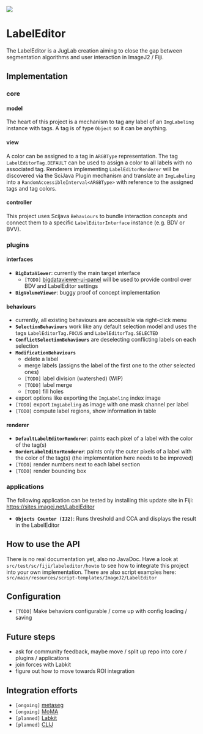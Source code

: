 [![](https://travis-ci.com/juglab/labeleditor.svg?branch=master)](https://travis-ci.com/juglab/labeleditor)

# LabelEditor

The LabelEditor is a JugLab creation aiming to close the gap between segmentation algorithms and user interaction in ImageJ2 / Fiji.

## Implementation

### core

#### model
The heart of this project is a mechanism to tag any label of an `ImgLabeling` instance with tags. A tag is of type `Object` so it can be anything. 

#### view
A color can be assigned to a tag in `ARGBType` representation. The tag `LabelEditorTag.DEFAULT` can be used to assign a color to all labels with no associated tag.
Renderers implementing `LabelEditorRenderer` will be discovered via the SciJava Plugin mechanism and translate an `ImgLabeling` into a `RandomAccessibleInterval<ARGBType>` with reference to the assigned tags and tag colors.

#### controller
This project uses Scijava `Behaviours` to bundle interaction concepts and connect them to a specific `LabelEditorInterface` instance (e.g. BDV or BVV).

### plugins

#### interfaces
- **`BigDataViewer`**: currently the main target interface
    - `[TODO]` [bigdataviewer-ui-panel](https://github.com/bigdataviewer/bigdataviewer-ui-panel) will be used to provide control over BDV and LabelEditor settings  
- **`BigVolumeViewer`**: buggy proof of concept implementation

#### behaviours
- currently, all existing behaviours are accessible via right-click menu
- **`SelectionBehaviours`** work like any default selection model and uses the tags `LabelEditorTag.FOCUS` and `LabelEditorTag.SELECTED`
- **`ConflictSelectionBehaviours`** are deselecting conflicting labels on each selection
- **`ModificationBehaviours`**
    - delete a label
    - merge labels (assigns the label of the first one to the other selected ones)
    - `[TODO]` label division (watershed) (WIP)
    - `[TODO]` label merge
    - `[TODO]` fill holes
- export options like exporting the `ImgLabeling` index image
- `[TODO]` export `ImgLabeling` as image with one mask channel per label 
- `[TODO]` compute label regions, show information in table

#### renderer
- **`DefaultLabelEditorRenderer`**: paints each pixel of a label with the color of the tag(s)
- **`BorderLabelEditorRenderer`**: paints only the outer pixels of a label with the color of the tag(s) (the implementation here needs to be improved)
- `[TODO]` render numbers next to each label section
- `[TODO]` render bounding box

### applications

The following application can be tested by installing this update site in Fiji: https://sites.imagej.net/LabelEditor

- **`Objects Counter (IJ2)`**: Runs threshold and CCA and displays the result in the LabelEditor

## How to use the API
There is no real documentation yet, also no JavaDoc. Have a look at `src/test/sc/fiji/labeleditor/howto` to see how to integrate this project into your own implementation. There are also script examples here: `src/main/resources/script-templates/ImageJ2/LabelEditor` 

## Configuration
- `[TODO]` Make behaviors configurable / come up with config loading / saving 

## Future steps
- ask for community feedback, maybe move / split up repo into core / plugins / applications
- join forces with Labkit
- figure out how to move towards ROI integration

## Integration efforts
- `[ongoing]` [metaseg](https://github.com/juglab/metaseg)
- `[ongoing]` [MoMA](https://github.com/fjug/MoMA)
- `[planned]` [Labkit](https://github.com/maarzt/imglib2-labkit)
- `[planned]` [CLIJ](https://github.com/clij/clij-bdv)